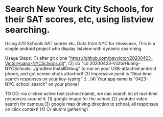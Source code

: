 # Search New Yourk City Schools, for their SAT scores, etc, using listview searching.

Using 479 Schools SAT scores etc, Data from NYC for showcase, This is a simple android project who display listview with dynamic searching

Usage Steps:
(1) after git clone "https://github.com/bayvictor/20200423-VictorHuang-NYCSchools.git",
(2) do "cd 20200423-VictorHuang-NYCSchools; ./gradlew InstallDebug" to run on your USB-attached android phone, and got screen shots attached!
(3) Impressive point is "Real-time search responses on your key-typing" :) .
(4) Your app name is "0423-NYC_school_search" on your phone!


TO DO: 
via clicked active text (school name), we can search lot of real-time responses around it:
(1) google image for the school,(2) youtube video search for campus,(3) google map driving direction to school, all responses on click context! (4) Or alumni gathering! 






